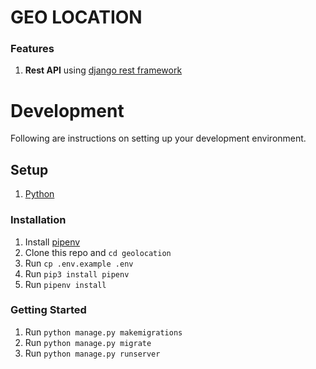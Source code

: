 # GEO LOCATION


### Features

1. **Rest API** using [django rest framework](http://www.django-rest-framework.org/)

# Development

Following are instructions on setting up your development environment.


## Setup

1. [Python](https://www.python.org/downloads/release/python-395/)

### Installation

1. Install [pipenv](https://pypi.org/project/pipenv/)
2. Clone this repo and `cd geolocation`
3. Run `cp .env.example .env`
4. Run `pip3 install pipenv`
5. Run `pipenv install`
### Getting Started

1. Run `python manage.py makemigrations`
2. Run `python manage.py migrate`
3. Run `python manage.py runserver`
